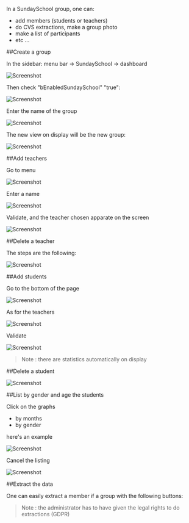 In a SundaySchool group, one can:
- add members (students or teachers)
- do CVS extractions, make a group photo
- make a list of participants
- etc ...


##Create a group

In the sidebar: menu bar -> SundaySchool -> dashboard

![Screenshot](../../img/sundayschool/sundayschoolAddClass.png)

Then check "bEnabledSundaySchool" "true":

![Screenshot](../../img/sundayschool/sundayschoolAddClass1.png)

Enter the name of the group

![Screenshot](../../img/sundayschool/sundayschoolAddClass2.png)

The new view on display will be the new group:

![Screenshot](../../img/sundayschool/sundayschoolAddClassMembers.png)


##Add teachers

Go to menu

![Screenshot](../../img/sundayschool/sundayschoolAddClassMembers1.png)

Enter a name

![Screenshot](../../img/sundayschool/sundayschoolAddClassMembers2.png)

Validate, and the teacher chosen apparate on the screen

![Screenshot](../../img/sundayschool/sundayschoolAddClassMembers3.png)

##Delete a teacher

The steps are the following:

![Screenshot](../../img/sundayschool/sundayschoolDeleteClassMembers1.png)

##Add students

Go to the bottom of the page

![Screenshot](../../img/sundayschool/sundayschoolAddClassMembers4.png)

As for the teachers

![Screenshot](../../img/sundayschool/sundayschoolAddClassMembers5.png)

Validate

![Screenshot](../../img/sundayschool/sundayschoolAddClassMembers6.png)

> Note : there are statistics automatically on display


##Delete a student

![Screenshot](../../img/sundayschool/sundayschoolDeleteClassMembers2.png)


##List by gender and age the students

Click on the graphs
- by months
- by gender

here's an example

![Screenshot](../../img/sundayschool/sundayschoolSort1.png)

Cancel the listing

![Screenshot](../../img/sundayschool/sundayschoolSort2.png)

##Extract the data

One can easily extract a member if a group with the following buttons:

> Note : the administrator has to have given the legal rights to do extractions (GDPR)
